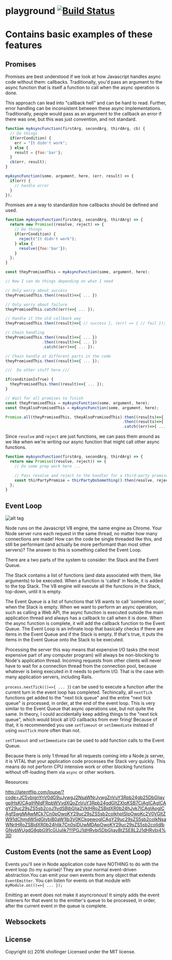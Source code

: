 # playground [![Build Status](https://secure.travis-ci.org/shollinger/node-playground.png?branch=master)](http://travis-ci.org/shollinger/node-playground)

# Contains basic examples of these features
## Promises
Promises are best understood if we look at how Javascript handles async code without them: callbacks.  Traditionally, you'd pass an argument to the async function that is itself a function to call when the async operation is done.

This approach can lead into "callback hell" and can be hard to read.  Further, error handling can be inconsistent between these async implementations.  Traditionally, people would pass as an argument to the callback an error if there was one, but this was just convention, and not standard.

```javascript
function myAsyncFunction(firstArg, secondArg, thirdArg, cb) {
  // Do things
  if(errCondition) {
    err = "It didn't work";
  } else {
    result = {foo:'bar'};
  }
  cb(err, result);
}

myAsyncFunction(some, argument, here, (err, result) => {
  if(err) {
    // handle error
  }
});
```

Promises are a way to standardize how callbacks should be defined and used.

```javascript
function myAsyncFunction(firstArg, secondArg, thirdArg) => {
  return new Promise((resolve, reject) => {
    // Do things
    if(errCondition) {
      reject("It didn't work");
    } else {
      resolve({foo:'bar'});
    }
  };
}

const theyPromisedThis = myAsyncFunction(some, argument, here);

// Now I can do things depending on what I need

// Only worry about success
theyPromisedThis.then((result)=>{ ... })

// Only worry about failure
theyPromisedThis.catch((err)=>{ ... });

// Handle it the old callback way
theyPromisedThis.then((result)=>{ // success }, (err) => { // fail });

// Chain handling
theyPromisedThis.then((result)=>{ ... })
                .then((result)=>{ ... })
                .catch((err)=>{ ... });

// Chain handle at different parts in the code
theyPromisedThis.then((result)=>{ ... });

///  Do other stuff here ///

if(conditionIsTrue) {
  theyPromisedThis.then((result)=>{ ... });
}

// Wait for all promises to finish
const theyPromisedThis = myAsyncFunction(some, argument, here);
const theyAlsoPromisedThis = myAsyncFunction(some, argument, here);

Promise.all(theyPromisedThis, theyAlsoPromisedThis).then((results)=>{ ... })
                                                   .then((results)=>{ ... })
                                                   .catch((err)=>{ ... });

```
Since `resolve` and `reject` are just functions, we can pass them around as we like when we're writing our async function that might call other async functions.

```javascript
function myAsyncFunction(firstArg, secondArg, thirdArg) => {
  return new Promise((resolve, reject)) => {
    // Do some prep work here ...

    // Pass resolve and reject to the handler for a third-party promise
    const thirPartyPromise = thirPartyDoSomething().then(resolve, reject);
  };
}
```

## Event Loop
![alt tag](https://ga-chicago.gitbooks.io/wdi-ravenclaw/content/07_fullstack_node/eventloop.png)

Node runs on the Javascript V8 engine, the same engine as Chrome.  Your Node server runs each request in the same thread, no matter how many connections are made!  How can the code be single threaded like this, and still be performant (and actually be more performant than most other servers)?  The answer to this is something called the Event Loop.

There are a two parts of the system to consider: the Stack and the Event Queue.

The Stack contains a list of functions (and data associated with them, like arguments) to be executed.  When a function is 'called' in Node, it is added to the top Stack.  The V8 engine will execute all the functions in the Stack, top-down, until it is empty.

The Event Queue is a list of functions that V8 wants to call 'sometime soon', when the Stack is empty.  When we want to perform an async operation, such as calling a Web API, the async function is executed outside the main application thread and always has a callback to call when it is done.  When the async function is complete, it will add the callback function to the Event Queue.  The Event Loop is an infinate loop that basically checks if there are items in the Event Queue and if the Stack is empty.  If that's true, it puts the items in the Event Queue onto the Stack to be executed.

Processing the server this way means that expensive I/O tasks (the most expensive part of any computer program) will always be non-blocking to Node's application thread.  Incoming requests from other clients will never have to wait for a connection thread from the connection pool, because whatever is being executed in it needs to perform I/O.  That is the case with many application servers, including Rails.

`process.nextTick(()=>{ ... }`) can be used to execute a function after the current turn in the event loop has completed.  Techincally, all `nextTick` functions get added to the "next tick queue" and the entire "next tick queue" is processed, in order, at the end of the event loop.  This is very similar to the Event Queue that async operations use, but not quite the same.  In theory, I could accidentally keep adding things to the "next tick queue", which would block all I/O callbacks from ever firing!  Because of that, it is recommended you use `setTimeout` or `setImmediate` instead of using `nextTick` more often than not.

`setTimeout` and `setImmediate` can be used to add function calls to the Event Queue.

Because there is only 1 thread for all requests coming into a Node.js server, it is VITAL that your application code processes the Stack very quickly.  This means do not perform CPU intensive work or other blocking functions without off-loading them via `async` or other workers.

Resources:

http://latentflip.com/loupe/?code=JC5vbignYnV0dG9uJywgJ2NsaWNrJywgZnVuY3Rpb24gb25DbGljaygpIHsKICAgIHNldFRpbWVvdXQoZnVuY3Rpb24gdGltZXIoKSB7CiAgICAgICAgY29uc29sZS5sb2coJ1lvdSBjbGlja2VkIHRoZSBidXR0b24hJyk7ICAgIAogICAgfSwgMjAwMCk7Cn0pOwoKY29uc29sZS5sb2coIkhpISIpOwoKc2V0VGltZW91dChmdW5jdGlvbiB0aW1lb3V0KCkgewogICAgY29uc29sZS5sb2coIkNsaWNrIHRoZSBidXR0b24hIik7Cn0sIDUwMDApOwoKY29uc29sZS5sb2coIldlbGNvbWUgdG8gbG91cGUuIik7!!!PGJ1dHRvbj5DbGljayBtZSE8L2J1dHRvbj4%3D

## Custom Events (not the same as Event Loop)
Events you'll see in Node application code have NOTHING to do with the event loop (to my suprise)! They are your normal event-driven abstraction.You can emit your own events from any object that extends `EventEmitter`.  You can listen for events on that module with `myModule.on(()=>{ ... });`

Emitting an event does not make it asyncronous!  It simply adds the event listeners for that event to the emitter's queue to be processed, in order, after the current event in the queue is complete.

## Websockets

## License
Copyright (c) 2016 shollinger
Licensed under the MIT license.

